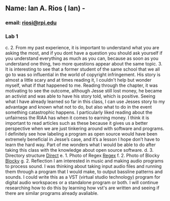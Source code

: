 ## Name: Ian A. Rios ( Ian) - 
### email: riosi@rpi.edu 

### Lab 1
c. 
	2. From my past experience, it is important to understand what you are asking the most, and if you dont have a question you should ask yourself if you understand everything as much as you can, because as soon as you understand one thing, two more questions appear about the same topic.
	3. It is interesting to see that a former student of the same school that we all go to was so influential in the world of copyright infringement. His story is almost a little scary and at times reading it, I couldn't help but wonder myself, what if that happened to me. Reading through the chapter, it was motivating to see the outcome, although Jesse still lost money, he became an activist and was able to have his story told, which is positive. Seeing what I have already learned so far in this class, I can use Jesses story to my advantage and known what not to do, but also what to do in the event something catastrophic happens. I particularly liked reading about the unfairness the RIAA has when it comes to earning money. I think it is important to read articles such as these because it gives us a better perspective when we are just tinkering around with software and programs. I definitely see how labeling a program as open source would have been extremely beneficial in Jesse’s case, and it’s a lesson I hope don’t have to learn the hard way. Part of me wonders what I would be able to do after taking this class with the knowledge about open source software. 
d. 
	3. Directory structure [Direct](images/direct.png)
e.
	1. Photo of Regex [Regex](images/regex_problems.png)
f.
	2. Photo of Blocky [Blocky](images/blocky.png)
g. 
	2. Reflection
	I am interested in music and making audio programs to process sound. I was thinking about taking input audio files and running them through a program that I would make, to output bassline patterns and sounds. I could write this as a VST (virtual studio technology) program for digital audio workspaces or a standalone program or both. I will continue researching how to do this by learning how vst's are written and seeing if there are similar programs already avaliable.